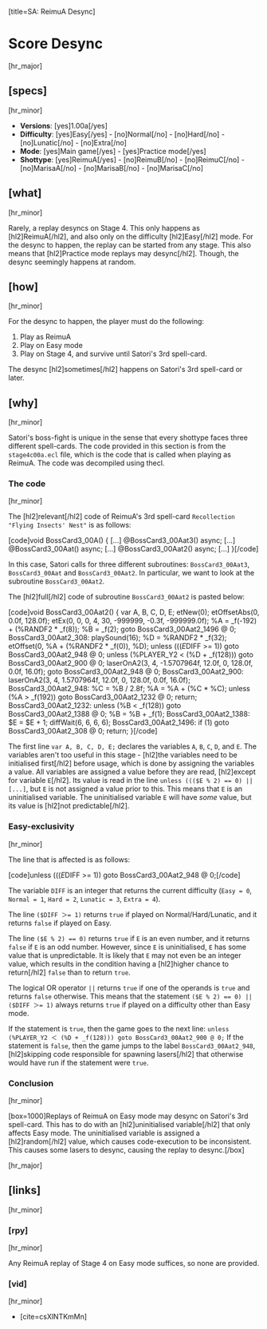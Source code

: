 [title=SA: ReimuA Desync]
# Score Desync

[hr_major] 
## [specs]
[hr_minor]  

* **Versions**: [yes]1.00a[/yes] 
* **Difficulty**: [yes]Easy[/yes] - [no]Normal[/no] - [no]Hard[/no] - [no]Lunatic[/no] - [no]Extra[/no]
* **Mode**: [yes]Main game[/yes] - [yes]Practice mode[/yes]
* **Shottype**: [yes]ReimuA[/yes] - [no]ReimuB[/no] - [no]ReimuC[/no] - [no]MarisaA[/no] - [no]MarisaB[/no] - [no]MarisaC[/no]

## [what]
[hr_minor]

Rarely, a replay desyncs on Stage 4. This only happens as [hl2]ReimuA[/hl2], and also only on the difficulty [hl2]Easy[/hl2] mode. For the desync to happen, the replay can be started from any stage. This also means that [hl2]Practice mode replays may desync[/hl2]. Though, the desync seemingly happens at random.

## [how]
[hr_minor]

For the desync to happen, the player must do the following:
1. Play as ReimuA
2. Play on Easy mode
3. Play on Stage 4, and survive until Satori's 3rd spell-card.

The desync [hl2]sometimes[/hl2] happens on Satori's 3rd spell-card or later.

## [why]
[hr_minor]

Satori's boss-fight is unique in the sense that every shottype faces three different spell-cards. The code provided in this section is from the ``stage4c00a.ecl`` file, which is the code that is called when playing as ReimuA. The code was decompiled using thecl.

### The code
[hr_minor]

The [hl2]relevant[/hl2] code of ReimuA's 3rd spell-card ``Recollection "Flying Insects' Nest"`` is as follows:

[code]void BossCard3_00A() {
    [...]
    @BossCard3_00Aat3() async;
    [...]
    @BossCard3_00Aat() async;
    [...]
    @BossCard3_00Aat2() async;
    [...]
}[/code]

In this case, Satori calls for three different subroutines: ``BossCard3_00Aat3``, ``BossCard3_00Aat`` and ``BossCard3_00Aat2``. In particular, we want to look at the subroutine ``BossCard3_00Aat2``.

The [hl2]full[/hl2] code of subroutine ``BossCard3_00Aat2`` is pasted below:

[code]void BossCard3_00Aat2() {
    var A, B, C, D, E;
    etNew(0);
    etOffsetAbs(0, 0.0f, 128.0f);
    etEx(0, 0, 0, 4, 30, -999999, -0.3f, -999999.0f);
    %A = _f(-192) + (%RANDF2 * _f(8));
    %B = _f(2);
    goto BossCard3_00Aat2_1496 @ 0;
BossCard3_00Aat2_308:
    playSound(16);
    %D = %RANDF2 * _f(32);
    etOffset(0, %A + (%RANDF2 * _f(0)), %D);
    unless ((($E % 2) == 0) || ($DIFF >= 1)) goto BossCard3_00Aat2_948 @ 0;
    unless (%PLAYER_Y2 < (%D + _f(128))) goto BossCard3_00Aat2_900 @ 0;
    laserOnA2(3, 4, -1.5707964f, 12.0f, 0, 128.0f, 0.0f, 16.0f);
    goto BossCard3_00Aat2_948 @ 0;
BossCard3_00Aat2_900:
    laserOnA2(3, 4, 1.5707964f, 12.0f, 0, 128.0f, 0.0f, 16.0f);
BossCard3_00Aat2_948:
    %C = %B / 2.8f;
    %A = %A + (%C * %C);
    unless (%A > _f(192)) goto BossCard3_00Aat2_1232 @ 0;
    return;
BossCard3_00Aat2_1232:
    unless (%B < _f(128)) goto BossCard3_00Aat2_1388 @ 0;
    %B = %B + _f(1);
BossCard3_00Aat2_1388:
    $E = $E + 1;
    diffWait(6, 6, 6, 6);
BossCard3_00Aat2_1496:
    if (1) goto BossCard3_00Aat2_308 @ 0;
    return;
}[/code]

The first line ``var A, B, C, D, E;`` declares the variables ``A``, ``B``, ``C``, ``D``, and ``E``. The variables aren't too useful in this stage - [hl2]the variables need to be initialised first[/hl2] before usage, which is done by assigning the variables a value. All variables are assigned a value before they are read, [hl2]except for variable ``E``[/hl2]. Its value is read in the line ``unless ((($E % 2) == 0) || [...]``, but ``E`` is not assigned a value prior to this. This means that ``E`` is an uninitialised variable. The uninitialised variable ``E`` will have *some* value, but its value is [hl2]not predictable[/hl2]. 

### Easy-exclusivity
[hr_minor]

The line that is affected is as follows:

[code]unless ((($E % 2) == 0) || ($DIFF >= 1)) goto BossCard3_00Aat2_948 @ 0;[/code]

The variable ``DIFF`` is an integer that returns the current difficulty (``Easy = 0``, ``Normal = 1``, ``Hard = 2``, ``Lunatic = 3``, ``Extra = 4``). 

The line ``($DIFF ＞= 1)`` returns ``true`` if played on Normal/Hard/Lunatic, and it returns ``false`` if played on Easy.

The line ``($E % 2) == 0)`` returns ``true`` if ``E`` is an even number, and it returns ``false`` if ``E`` is an odd number. However, since ``E`` is uninitialised, ``E`` has some value that is unpredictable. It is likely that ``E`` may not even be an integer value, which results in the condition having a [hl2]higher chance to return[/hl2] ``false`` than to return ``true``.

The logical OR operator ``||`` returns ``true`` if one of the operands is ``true`` and returns ``false`` otherwise. This means that the statement ``($E % 2) == 0) || ($DIFF ＞= 1)`` always returns ``true`` if played on a difficulty other than Easy mode.

If the statement is ``true``, then the game goes to the next line: ``unless (%PLAYER_Y2 ＜ (%D + _f(128))) goto BossCard3_00Aat2_900 @ 0;``
If the statement is ``false``, then the game jumps to the label ``BossCard3_00Aat2_948``, [hl2]skipping code responsible for spawning lasers[/hl2] that otherwise would have run if the statement were ``true``.

### Conclusion
[hr_minor]

[box=1000]Replays of ReimuA on Easy mode may desync on Satori's 3rd spell-card. This has to do with an [hl2]uninitialised variable[/hl2] that only affects Easy mode. The uninitialised variable is assigned a [hl2]random[/hl2] value, which causes code-execution to be inconsistent. This causes some lasers to desync, causing the replay to desync.[/box]



[hr_major]
## [links]
[hr_minor]
### [rpy]
[hr_minor]

Any ReimuA replay of Stage 4 on Easy mode suffices, so none are provided.

### [vid]
[hr_minor]

+ [cite=csXlNTKmMn]